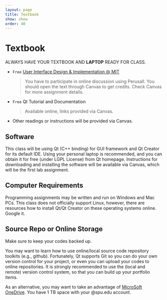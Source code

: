 ```yaml
---
layout: page
title: Textbook
show: show
order: 40
---
```


# Textbook

ALWAYS HAVE YOUR TEXTBOOK AND **LAPTOP** READY FOR CLASS.

* `Free` [User Interface Design & Implementation @ MIT](https://twpspu.github.io/csc3220text/)

    > You have to participate in online discussion using Perusall. You should open the text through Canvas to get credits. Check Canvas for more assignment details.

* `Free` Qt Tutorial and Documentation

    > Available online, links provided via Canvas.

* Other readings or instructions will be provided via Canvas.

## Software
This class will be using Qt (C++ binding) for GUI framework and Qt Creator for its default IDE. Using your personal laptop is recommended, and you can obtain it for free (under LGPL License) from Qt homepage. Instructions for downloading and installing the software will be available via Canvas, which will be the first lab assignment.

## Computer Requirements
Programming assignments may be written and run on Windows and Mac PCs. This class does not officially support Linux, however, there are resources how to install Qt/Qt Creator on these operating systems online. Google it.

## Source Repo or Online Storage
Make sure to keep your codes backed up.

You may want to learn how to use online/local source code repository toolkits (e.g., github). Fortunately, Qt supports Git so you can do your own version control for your project, or even you can upload your codes to online repositories. It is strongly recommended to use the (local and remote) version control system, so that you can build up your portfolio items.

As an alternative, you may want to take an advantage of [MicroSoft OneDrive](https://onedrive.live.com/). You have 1 TB space with your @spu.edu account.
